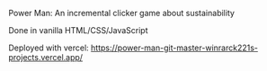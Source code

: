 Power Man: An incremental clicker game about sustainability

Done in vanilla HTML/CSS/JavaScript

Deployed with vercel: https://power-man-git-master-winrarck221s-projects.vercel.app/
